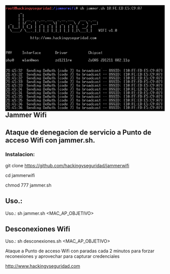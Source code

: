 <img style="float:left" alt="netspy logo" src="https://github.com/hackingyseguridad/jammerwifi/blob/master/jammer.png">

## Jammer Wifi
## Ataque de denegacion de servicio a Punto de acceso Wifi con jammer.sh.

### Instalacion:

git clone https://github.com/hackingyseguridad/jammerwifi

cd jammerwifi

chmod 777 jammer.sh

## Uso.:

Uso.: sh jammer.sh <MAC_AP_OBJETIVO>

## Desconexiones Wifi

Uso.: sh desconexiones.sh <MAC_AP_OBJETIVO> 

Ataque a Punto de acceso Wifi con paradas cada 2 minutos para forzar reconexiones y aprovechar para capturar credenciales


http://www.hackingyseguridad.com
